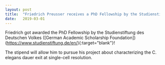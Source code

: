 ```yaml
---
layout: post
title:  "Friedrich Preusser receives a PhD Fellowship by the Studienstiftung"
date:   2019-03-01    
---
```

Friedrich got awarded the PhD Fellowship by the Studienstiftung des Deutschen Volkes ([German Academic Scholarship Foundation])(https://www.studienstiftung.de/en/){:target="blank"}!

The stipend will allow him to pursue his project about characterizing the C. elegans dauer exit at single-cell resolution.
